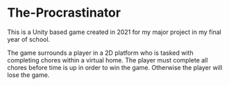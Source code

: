 # The-Procrastinator
This is a Unity based game created in 2021 for my major project in my final year of school.

The game surrounds a player in a 2D platform who is tasked with completing chores within a virtual home. The player must complete all chores before time is up in order to win the game. 
Otherwise the player will lose the game.
